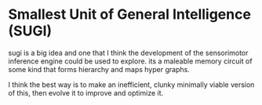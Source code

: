 # Smallest Unit of General Intelligence (SUGI)

sugi is a big idea and one that I think the development of the sensorimotor inference engine could be used to explore. its a maleable memory circuit of some kind that forms hierarchy and maps hyper graphs.

I think the best way is to make an inefficient, clunky minimally viable version of this, then evolve it to improve and optimize it.
